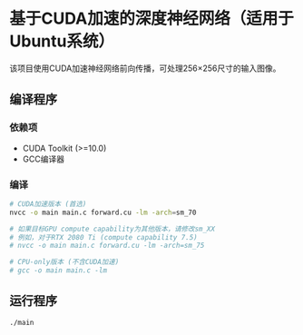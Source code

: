 # 基于CUDA加速的深度神经网络（适用于Ubuntu系统）

该项目使用CUDA加速神经网络前向传播，可处理256×256尺寸的输入图像。

## 编译程序

### 依赖项
- CUDA Toolkit (>=10.0)
- GCC编译器

### 编译

```bash
# CUDA加速版本 (首选)
nvcc -o main main.c forward.cu -lm -arch=sm_70

# 如果目标GPU compute capability为其他版本，请修改sm_XX
# 例如，对于RTX 2080 Ti (compute capability 7.5)
# nvcc -o main main.c forward.cu -lm -arch=sm_75

# CPU-only版本 (不含CUDA加速)
# gcc -o main main.c -lm
```

## 运行程序

```bash
./main
```
